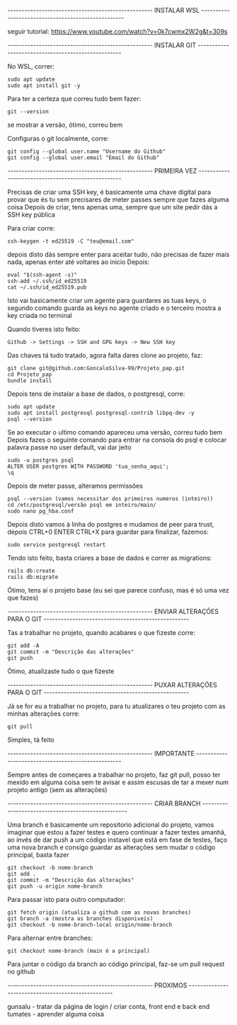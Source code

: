 --------------------------------------------------- INSTALAR WSL ---------------------------------------------------

seguir tutorial: https://www.youtube.com/watch?v=0k7cwmx2W2g&t=309s

--------------------------------------------------- INSTALAR GIT ---------------------------------------------------

No WSL, correr:

	sudo apt update
	sudo apt install git -y

Para ter a certeza que correu tudo bem fazer:


	git --version
  
se mostrar a versão, ótimo, correu bem

Configuras o git localmente, corre:

	git config --global user.name "Username do Github"
	git config --global user.email "Email do Github"


--------------------------------------------------- PRIMEIRA VEZ ---------------------------------------------------

Precisas de criar uma SSH key, é basicamente uma chave digital para provar que és tu sem precisares de meter passes sempre que fazes alguma coisa
Depois de criar, tens apenas uma, sempre que um site pedir dás a SSH key pública

Para criar corre:

	ssh-keygen -t ed25519 -C "teu@email.com"
  
depois disto dás sempre enter para aceitar tudo, não precisas de fazer mais nada, apenas enter até voltares ao inicio
Depois:

	eval "$(ssh-agent -s)" 
	ssh-add ~/.ssh/id_ed25519
	cat ~/.ssh/id_ed25519.pub
  
Isto vai basicamente criar um agente para guardares as tuas keys, o segundo comando guarda as keys no agente criado e o terceiro mostra a key criada no terminal

Quando tiveres isto feito:

	Github -> Settings -> SSH and GPG keys -> New SSH key

Das chaves tá tudo tratado, agora falta dares clone ao projeto, faz:

	git clone git@github.com:GoncaloSilva-99/Projeto_pap.git
	cd Projeto_pap
	bundle install

Depois tens de instalar a base de dados, o postgresql, corre:

	sudo apt update
	sudo apt install postgresql postgresql-contrib libpq-dev -y
	psql --version

Se ao executar o ultimo comando apareceu uma versão, correu tudo bem
Depois fazes o seguinte comando para entrar na consola do psql e colocar palavra passe no user default, vai dar jeito

	sudo -u postgres psql
	ALTER USER postgres WITH PASSWORD 'tua_senha_aqui';
	\q

Depois de meter passe, alteramos permissões

	psql --version (vamos necessitar dos primeiros numeros (inteiro))
	cd /etc/postgresql/versão psql em inteiro/main/
	sudo nano pg_hba.conf

Depois disto vamos à linha do postgres e mudamos de peer para trust, depois CTRL+0 ENTER CTRL+X para guardar
para finalizar, fazemos:

	sudo service postgresql restart


Tendo isto feito, basta criares a base de dados e correr as migrations:

	rails db:create
	rails db:migrate


Ótimo, tens aí o projeto base
(eu sei que parece confuso, mas é só uma vez que fazes)

--------------------------------------------------- ENVIAR ALTERAÇÕES PARA O GIT ---------------------------------------------------

Tas a trabalhar no projeto, quando acabares o que fizeste corre:

	git add -A
	git commit -m "Descrição das alterações"
	git push

Ótimo, atualizaste tudo o que fizeste 

--------------------------------------------------- PUXAR ALTERAÇÕES PARA O GIT ---------------------------------------------------

Já se for eu a trabalhar no projeto, para tu atualizares o teu projeto com as minhas alterações corre:

	git pull

Simples, tá feito


--------------------------------------------------- IMPORTANTE ---------------------------------------------------

Sempre antes de começares a trabalhar no projeto, faz git pull, posso ter mexido em alguma coisa sem te avisar e assim escusas de tar a mexer num projeto antigo (sem as alterações)

--------------------------------------------------- CRIAR BRANCH ---------------------------------------------------

Uma branch é basicamente um repositorio adicional do projeto, vamos imaginar que estou a fazer testes e quero continuar a fazer testes amanhã, ao invés de dar push a um código instavel que está em fase de testes, faço uma nova branch e consigo guardar as alterações sem mudar o código principal, basta fazer

	git checkout -b nome-branch
	git add .
	git commit -m "Descrição das alterações"
	git push -u origin nome-branch

Para passar isto para outro computador:

	git fetch origin (atualiza o github com as novas branches)
	git branch -a (mostra as branches disponiveis)
	git checkout -b nome-branch-local origin/nome-branch

Para alternar entre branches:

	git checkout nome-branch (main é a principal)
	
Para juntar o código da branch ao código principal, faz-se um pull request no github

--------------------------------------------------- PROXIMOS ---------------------------------------------------

gunsalu - tratar da página de login / criar conta, front end e back end
tumates - aprender alguma coisa
